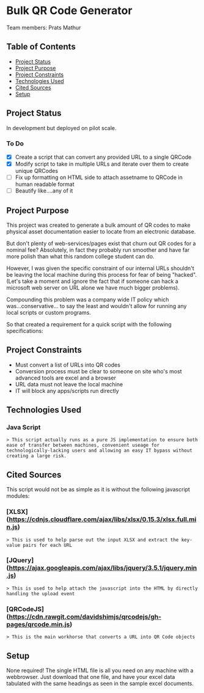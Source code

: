 # Bulk QR Code Generator
Team members: Prats Mathur
## Table of Contents
* [Project Status](#project-status)
* [Project Purpose](#project-purpose)
* [Project Constraints](#project-constraints)
* [Technologies Used](#tech-used)
* [Cited Sources](#cited-sources)
* [Setup](#setup)

## Project Status
In development but deployed on pilot scale.

### To Do
* [X] Create a script that can convert any provided URL to a single QRCode
* [X] Modify script to take in multiple URLs and iterate over them to create unique QRCodes
* [ ] Fix up formatting on HTML side to attach assetname to QRCode in human readable format
* [ ] Beautify like....any of it

## Project Purpose
This project was created to generate a bulk amount of QR codes to make physical asset documentation easier to locate from an electronic database.

But don't plenty of web-services/pages exist that churn out QR codes for a nominal fee? Absolutely, in fact they probably run smoother and have far more polish than what this random college student can do.

However, I was given the specific constraint of our internal URLs shouldn't be leaving the local machine during this process for fear of being "hacked". (Let's take a moment and ignore the fact that if someone can hack a microsoft web server on URL alone we have much bigger problems).

Compounding this problem was a company wide IT policy which was...conservative... to say the least and wouldn't allow for running any local scripts or custom programs.

So that created a requirement for a quick script with the following specifications:

## Project Constraints
 
* Must convert a list of URLs into QR codes
* Conversion process must be clear to someone on site who's most advanced tools are excel and a browser
* URL data must not leave the local machine
* IT will block any apps/scripts run directly

## Technologies Used

### Java Script
    > This script actually runs as a pure JS implementation to ensure both ease of transfer between machines, convenient useage for technologically-lacking users and allowing an easy IT bypass without creating a large risk.

## Cited Sources

This script would not be as simple as it is without the following javascript modules:
### [XLSX] (https://cdnjs.cloudflare.com/ajax/libs/xlsx/0.15.3/xlsx.full.min.js)
    > This is used to help parse out the input XLSX and extract the key-value pairs for each URL
### [JQuery] (https://ajax.googleapis.com/ajax/libs/jquery/3.5.1/jquery.min.js)
    > This is used to help attach the javascript into the HTML by directly handling the upload event
### [QRCodeJS] (https://cdn.rawgit.com/davidshimjs/qrcodejs/gh-pages/qrcode.min.js)
    > This is the main workhorse that converts a URL into QR Code objects

## Setup

None required! The single HTML file is all you need on any machine with a webbrowser.
Just download that one file, and have your excel data tabulated with the same headings as seen in the sample excel documents.